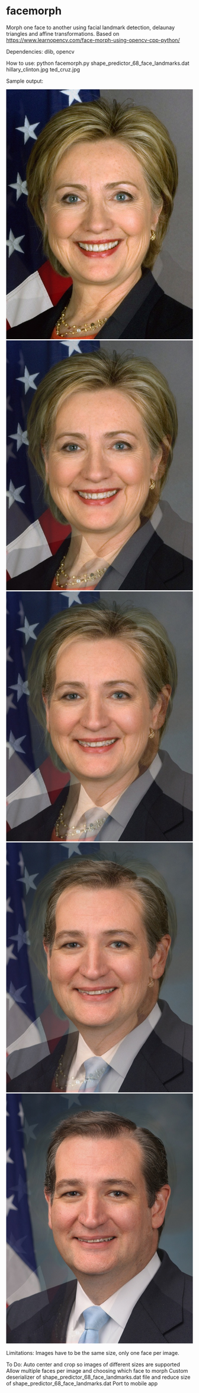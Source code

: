 # facemorph
Morph one face to another using facial landmark detection, delaunay triangles and affine transformations. Based on https://www.learnopencv.com/face-morph-using-opencv-cpp-python/

Dependencies:
dlib, opencv

How to use:
python facemorph.py shape_predictor_68_face_landmarks.dat hillary_clinton.jpg ted_cruz.jpg 

Sample output:

![Alt text](sample_output/0.1.jpg?raw=true "0.1")
![Alt text](sample_output/0.3.jpg?raw=true "0.3")
![Alt text](sample_output/0.5.jpg?raw=true "0.5")
![Alt text](sample_output/0.7.jpg?raw=true "0.7")
![Alt text](sample_output/0.9.jpg?raw=true "0.9")

Limitations:
Images have to be the same size, only one face per image.

To Do:
Auto center and crop so images of different sizes are supported
Allow multiple faces per image and choosing which face to morph
Custom deserializer of shape_predictor_68_face_landmarks.dat file and reduce size of shape_predictor_68_face_landmarks.dat
Port to mobile app
